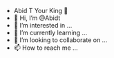 - Abid T Your King 👑
- 👋 Hi, I’m @Abidt
- 👀 I’m interested in ...
- 🌱 I’m currently learning ...
- 💞️ I’m looking to collaborate on ...
- 📫 How to reach me ...

<!---
Abidt/Abidt is a ✨ special ✨ repository because its `README.md` (this file) appears on your GitHub profile.
You can click the Preview link to take a look at your changes.
--->
